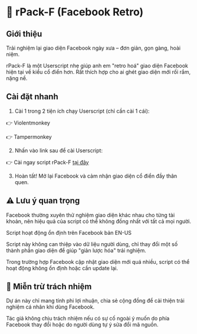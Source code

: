 # 💾 rPack-F (Facebook Retro)

## Giới thiệu
Trải nghiệm lại giao diện Facebook ngày xưa – đơn giản, gọn gàng, hoài niệm.

rPack-F là một Userscript nhẹ giúp anh em "retro hoá" giao diện Facebook hiện tại về kiểu cổ điển hơn. Rất thích hợp cho ai ghét giao diện mới rối rắm, nặng nề.

## Cài đặt nhanh
1. Cài 1 trong 2 tiện ích chạy Userscript (chỉ cần cài 1 cái):

👉 Violentmonkey

👉 Tampermonkey

2. Nhấn vào link sau để cài Userscript:

👉 Cài ngay script rPack-F [tại đây](https://github.com/kennex666/rPack-F-Add-on/blob/main/fbretro.user.js)

3. Hoàn tất! Mở lại Facebook và cảm nhận giao diện cổ điển đầy thân quen.

## ⚠️ Lưu ý quan trọng
Facebook thường xuyên thử nghiệm giao diện khác nhau cho từng tài khoản, nên hiệu quả của script có thể không đồng nhất với tất cả mọi người.

Script hoạt động ổn định trên Facebook bản EN-US

Script này không can thiệp vào dữ liệu người dùng, chỉ thay đổi một số thành phần giao diện để giúp "giản lược hóa" trải nghiệm.

Trong trường hợp Facebook cập nhật giao diện mới quá nhiều, script có thể hoạt động không ổn định hoặc cần update lại.

## 🧾 Miễn trừ trách nhiệm
Dự án này chỉ mang tính phi lợi nhuận, chia sẻ cộng đồng để cải thiện trải nghiệm cá nhân khi dùng Facebook.

Tác giả không chịu trách nhiệm nếu có sự cố ngoài ý muốn do phía Facebook thay đổi hoặc do người dùng tự ý sửa đổi mã nguồn.